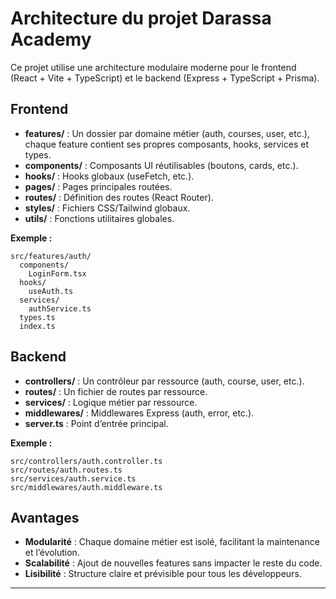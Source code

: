 # Architecture du projet Darassa Academy

Ce projet utilise une architecture modulaire moderne pour le frontend (React + Vite + TypeScript) et le backend (Express + TypeScript + Prisma).

## Frontend

- **features/** : Un dossier par domaine métier (auth, courses, user, etc.), chaque feature contient ses propres composants, hooks, services et types.
- **components/** : Composants UI réutilisables (boutons, cards, etc.).
- **hooks/** : Hooks globaux (useFetch, etc.).
- **pages/** : Pages principales routées.
- **routes/** : Définition des routes (React Router).
- **styles/** : Fichiers CSS/Tailwind globaux.
- **utils/** : Fonctions utilitaires globales.

**Exemple :**
```
src/features/auth/
  components/
    LoginForm.tsx
  hooks/
    useAuth.ts
  services/
    authService.ts
  types.ts
  index.ts
```

## Backend

- **controllers/** : Un contrôleur par ressource (auth, course, user, etc.).
- **routes/** : Un fichier de routes par ressource.
- **services/** : Logique métier par ressource.
- **middlewares/** : Middlewares Express (auth, error, etc.).
- **server.ts** : Point d’entrée principal.

**Exemple :**
```
src/controllers/auth.controller.ts
src/routes/auth.routes.ts
src/services/auth.service.ts
src/middlewares/auth.middleware.ts
```

## Avantages
- **Modularité** : Chaque domaine métier est isolé, facilitant la maintenance et l’évolution.
- **Scalabilité** : Ajout de nouvelles features sans impacter le reste du code.
- **Lisibilité** : Structure claire et prévisible pour tous les développeurs.

--- 